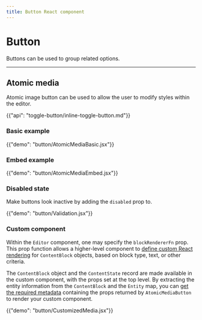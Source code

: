```yaml
---
title: Button React component
---
```


# Button

<p class="description">Buttons can be used to group related options.</p>

***

## Atomic media

<p class="sub-description">Atomic image button can be used to allow the user to modify styles within the editor.</p>

{{"api": "toggle-button/inline-toggle-button.md"}}

### Basic example

{{"demo": "button/AtomicMediaBasic.jsx"}}

### Embed example

{{"demo": "button/AtomicMediaEmbed.jsx"}}

### Disabled state

Make buttons look inactive by adding the `disabled` prop to.

{{"demo": "button/Validation.jsx"}}

### Custom component

Within the `Editor` component, one may specify the `blockRendererFn` prop. This prop function allows a higher-level component to [define custom React rendering](https://draftjs.org/docs/advanced-topics-block-components) for `ContentBlock` objects, based on block type, text, or other criteria.

The `ContentBlock` object and the `ContentState` record are made available in the custom component, with the props set at the top level. By extracting the entity information from the `ContentBlock` and the `Entity` map, you can [get the required metadata](https://draftjs.org/docs/advanced-topics-block-components/#defining-custom-block-components) containing the props returned by `AtomicMediaButton` to render your custom component.

{{"demo": "button/CustomizedMedia.jsx"}}
